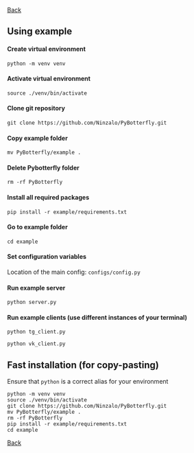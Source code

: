 [Back](https://github.com/Ninzalo/PyBotterfly)

## Using example 

#### Create virtual environment

```shell
python -m venv venv
```

#### Activate virtual environment

```shell
source ./venv/bin/activate
```

#### Clone git repository

```shell
git clone https://github.com/Ninzalo/PyBotterfly.git
```

#### Copy example folder 

```shell
mv PyBotterfly/example .
```

#### Delete Pybotterfly folder

```shell
rm -rf PyBotterfly
```

#### Install all required packages

```shell
pip install -r example/requirements.txt
```

#### Go to example folder

```shell
cd example
```

#### Set configuration variables

Location of the main config: `configs/config.py`

#### Run example server

```shell
python server.py
```

#### Run example clients (use different instances of your terminal)

```shell
python tg_client.py
```

```shell
python vk_client.py
```

## Fast installation (for copy-pasting)

Ensure that `python` is a correct alias for your environment

```shell
python -m venv venv
source ./venv/bin/activate
git clone https://github.com/Ninzalo/PyBotterfly.git
mv PyBotterfly/example .
rm -rf PyBotterfly
pip install -r example/requirements.txt
cd example
```

[Back](https://github.com/Ninzalo/PyBotterfly)
